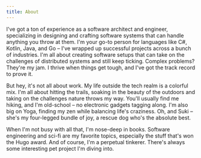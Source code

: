 ```yaml
---
title: About
---
```


I've got a ton of experience as a software architect and engineer, specializing in designing and crafting software systems that can handle anything you throw at them. I'm your go-to person for languages like C#, Kotlin, Java, and Go – I've wrapped up successful projects across a bunch of industries. I'm all about creating software setups that can take on the challenges of distributed systems and still keep ticking. Complex problems? They're my jam. I thrive when things get tough, and I've got the track record to prove it.

But hey, it's not all about work. My life outside the tech realm is a colorful mix. I'm all about hitting the trails, soaking in the beauty of the outdoors and taking on the challenges nature throws my way. You'll usually find me hiking, and I'm old-school – no electronic gadgets tagging along. I'm also big on Yoga, finding my zen while balancing life's craziness. Oh, and Suki – she's my four-legged bundle of joy, a rescue dog who's the absolute best.

When I'm not busy with all that, I'm nose-deep in books. Software engineering and sci-fi are my favorite topics, especially the stuff that's won the Hugo award. And of course, I'm a perpetual tinkerer. There's always some interesting pet project I'm diving into.
